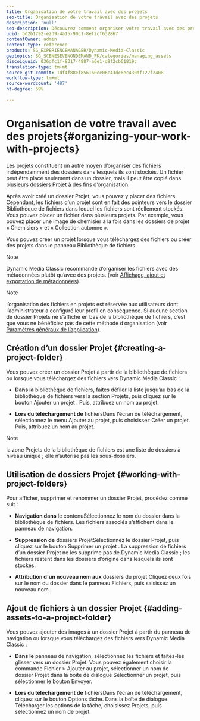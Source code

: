 ```yaml
---
title: Organisation de votre travail avec des projets
seo-title: Organisation de votre travail avec des projets
description: 'null'
seo-description: Découvrez comment organiser votre travail avec des projets.
uuid: bd2b1792-e2d9-4a15-90c1-8ef2cf632867
contentOwner: admin
content-type: reference
products: SG_EXPERIENCEMANAGER/Dynamic-Media-Classic
geptopics: SG_SCENESEVENONDEMAND_PK/categories/managing_assets
discoiquuid: 036dfc1f-8317-4887-a6e1-d8f2cb61819c
translation-type: tm+mt
source-git-commit: 1df4f88ef856160ee06c43dc6ec430df122f2408
workflow-type: tm+mt
source-wordcount: '487'
ht-degree: 59%

---
```



# Organisation de votre travail avec des projets{#organizing-your-work-with-projects}

Les projets constituent un autre moyen d’organiser des fichiers indépendamment des dossiers dans lesquels ils sont stockés. Un fichier peut être placé seulement dans un dossier, mais il peut être copié dans plusieurs dossiers Projet à des fins d’organisation.

Après avoir créé un dossier Projet, vous pouvez y placer des fichiers. Cependant, les fichiers d’un projet sont en fait des pointeurs vers le dossier Bibliothèque de fichiers dans lequel les fichiers sont réellement stockés. Vous pouvez placer un fichier dans plusieurs projets. Par exemple, vous pouvez placer une image de chemisier à la fois dans les dossiers de projet « Chemisiers » et « Collection automne ».

Vous pouvez créer un projet lorsque vous téléchargez des fichiers ou créer des projets dans le panneau Bibliothèque de fichiers.

>[!NOTE]
>
>Dynamic Media Classic recommande d’organiser les fichiers avec des métadonnées plutôt qu’avec des projets. (voir [Affichage, ajout et exportation de métadonnées](viewing-adding-exporting-metadata.md)).

>[!NOTE]
>
>l’organisation des fichiers en projets est réservée aux utilisateurs dont l’administrateur a configuré leur profil en conséquence. Si aucune section de dossier Projets ne s’affiche en bas de la bibliothèque de fichiers, c’est que vous ne bénéficiez pas de cette méthode d’organisation (voir [Paramètres généraux de l’application](application-setup.md#general-settings)).

## Création d’un dossier Projet  {#creating-a-project-folder}

Vous pouvez créer un dossier Projet à partir de la bibliothèque de fichiers ou lorsque vous téléchargez des fichiers vers Dynamic Media Classic :

* **Dans la**
bibliothèque de fichiers, faites défiler la liste jusqu’au bas de la bibliothèque de fichiers vers la section Projets, puis cliquez sur le bouton Ajouter un projet . Puis, attribuez un nom au projet.

* **Lors du téléchargement de**
fichiersDans l’écran de téléchargement, sélectionnez le menu Ajouter au projet, puis choisissez Créer un projet. Puis, attribuez un nom au projet.

>[!NOTE]
>
>la zone Projets de la bibliothèque de fichiers est une liste de dossiers à niveau unique ; elle n’autorise pas les sous-dossiers.

## Utilisation de dossiers Projet  {#working-with-project-folders}

Pour afficher, supprimer et renommer un dossier Projet, procédez comme suit :

* **Navigation dans**
le contenuSélectionnez le nom du dossier dans la bibliothèque de fichiers. Les fichiers associés s’affichent dans le panneau de navigation.

* **Suppression de**
dossiers ProjetSélectionnez le dossier Projet, puis cliquez sur le bouton Supprimer un projet . La suppression de fichiers d’un dossier Projet ne les supprime pas de Dynamic Media Classic ; les fichiers restent dans les dossiers d’origine dans lesquels ils sont stockés.

* **Attribution d&#39;un nouveau nom aux**
dossiers du projet Cliquez deux fois sur le nom du dossier dans le panneau Fichiers, puis saisissez un nouveau nom.

## Ajout de fichiers à un dossier Projet {#adding-assets-to-a-project-folder}

Vous pouvez ajouter des images à un dossier Projet à partir du panneau de navigation ou lorsque vous téléchargez des fichiers vers Dynamic Media Classic :

* **Dans le**
panneau de navigation, sélectionnez les fichiers et faites-les glisser vers un dossier Projet. Vous pouvez également choisir la commande Fichier > Ajouter au projet, sélectionner un nom de dossier Projet dans la boîte de dialogue Sélectionner un projet, puis sélectionner le bouton Envoyer.

* **Lors du téléchargement de**
fichiersDans l’écran de téléchargement, cliquez sur le bouton Options tâche. Dans la boîte de dialogue Télécharger les options de la tâche, choisissez Projets, puis sélectionnez un nom de projet.
